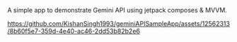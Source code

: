 A simple app to demonstrate Gemini API using jetpack composes & MVVM.


https://github.com/KishanSingh1993/geminiAPISampleApp/assets/12562313/8b60f5e7-359d-4e40-ac46-2dd53b82b2e6

